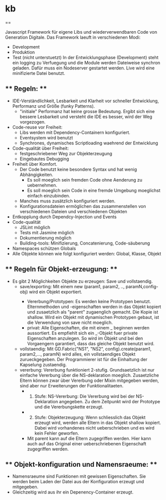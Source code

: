 # kb #
==

Javascript Framework für eigene Libs und wiederverwendbaren Code von Generation Digitale.
Das Framework laeuft in verschiedenen Modi:
* Development
* Produktion
* Test (nicht unterstuetzt)
In der Entwicklungsphase (Development) steht ein logging zu Verfuegung und die Module werden Dateiweise
synchron geladen. Dafür muss ein Nodeserver gestartet werden. Live wird eine minifizierte Datei benutzt.

** Regeln: **
---------------------
* IDE-Verständlichkeit, Lesbarkeit und Klarheit vor schneller Entwicklung, Performanz und Größe (funky Patterns).
    * "initiale" Performanz hat keine grosse Bedeutung. Ergibt sich eine bessere Lesbarkeit und versteht die IDE es besser, wird der Weg vorgezogen.
* Code-reuse vor Freiheit:
    * Libs werden mit Dependency-Containern konfiguriert.
    * Eventsystem wird benutzt
    * Synchrones, dynamisches Scriptloading waehrend der Entwicklung 
* Code-qualität über Freiheit:
    * festgeschriebener Weg zur Objekterzeugung
    * Eingebautes Debugging
* Freiheit über Komfort.
    * Der Code benutzt keine besondere Syntax und hat wenig Abhängigkeiten.
        * Es soll moeglich sein fremden Code ohne Aenderung zu uebernehmen.
        * Es soll moeglich sein Code in eine fremde Umgebung moeglichst einfach einzubinden.  
    * Manches muss zusätzlich konfiguriert werden.
    * Konfigurationsdateien ermöglichen das zusammenstellen von verschiedenen Dateien und verschiedenen Objekten
* Entkopplung durch Dependcy-Injection und Events
* Code-qualität
    * JSLint möglich
    * Tests mit Jasmine möglich
    * Dokumentierung möglich
    * Building-tools: Minifizierung, Concatenierung, Code-säuberung 
* Namespaces schützen Globals
* Alle Objekte können wie folgt konfiguriert werden: Global, Klasse, Objekt


** Regeln für Objekt-erzeugung: **
---------------------
* Es gibt 2 Möglichkeiten Objekte zu erzeugen: Save und vollstaendig.
    * save/exporting:
    Mit einem new <NS>(param1, param2, .., paramN,config-obj) wird ein Objekt exportiert.
        * Vererbung/Prototypen:
        Es werden keine Prototypen benutzt. Elternmethoden und -eigenschaften werden in
        das Objekt kopiert und zusaetzlich als "parent" zugaenglich gemacht. Die Kopie ist shallow.
        Wird ein Objekt mit dynamischen Prototypen gebaut, ist die Verwendung von save nicht moeglich.
        * privat:
        Alle Eigenschaften, die mit einem _ beginnen werden aussortiert.
        Es empfiehlt sich ein _-Objekt fuer private Eigenschaften anzulegen. So wird im Objekt und
        bei den Vorgaengern garantiert, dass das gleiche Objekt benutzt wird.
    * vollstaendig:
    Mit GD.Fabric("NS1", "NS2", config).create(param1, param2,..., paramN) wird alles, ein 
    vollstaendiges Objekt zurueckgegeben. Der Programmierer ist für die Einhaltung der
    Kapselung zustaendig.
    * vererbung:
    Vererbung funktioniert 2-stufig. Grundsaetzlich ist nur einfache Vererbung über die NS-deklaration moeglich.
    Zusaetzliche Eltern können zwar über Vererbung oder Mixin mitgegeben werden, sind aber nur
    Erweiterungen der Funktionalitaeten. 
        * 1. Stufe: NS-Vererbung:
        Die Vererbung wird bei der NS-Deklaration angegeben. Zu dem Zeitpunkt wird der Prototype 
        und die Vererbungskette erzeugt.
        * 2. Stufe: Objekterzeugung:
        Wenn schliesslich das Objekt erzeugt wird, werden alle Eltern in das Objekt shallow kopiert.
        Dabei wird vorhandenes nicht ueberschrieben und es wird kein Fehler geworfen.  
        * Mit parent
        kann auf die Eltern zugegriffen werden. Hier kann auch auf das Original einer ueberschriebenen Eigenschaft
        zugegriffen werden.

    
** Objekt-konfiguration und Namensraeume: **
---------------------
* Namensraeume sind Funktionen mit gewissen Eigenschaften. Sie werden beim Laden 
der Datei aus der Konfiguration erzeugt und mitgegeben.
* Gleichzeitig wird aus ihr ein Depenency-Container erzeugt.
